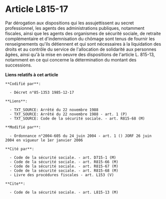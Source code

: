 # Article L815-17

Par dérogation aux dispositions qui les assujettissent au secret professionnel, les agents des administrations publiques,
notamment fiscales, ainsi que les agents des organismes de sécurité sociale, de retraite complémentaire et d'indemnisation du
chômage sont tenus de fournir les renseignements qu'ils détiennent et qui sont nécessaires à la liquidation des droits et au
contrôle du service de l'allocation de solidarité aux personnes âgées, ainsi qu'à la mise en oeuvre des dispositions de
l'article L. 815-13, notamment en ce qui concerne la détermination du montant des successions.

**Liens relatifs à cet article**

	**Codifié par**:

	  - Décret n°85-1353 1985-12-17

	**Liens**:

	  - TXT_SOURCE: Arrêté du 22 novembre 1988
	  - TXT_SOURCE: Arrêté du 22 novembre 1988 - art. 1 (P)
	  - TXT_SOURCE: Code de la sécurité sociale. - art. R815-68 (M)

	**Modifié par**:

	  - Ordonnance n°2004-605 du 24 juin 2004 - art. 1 () JORF 26 juin 2004 en vigueur le 1er janvier 2006

	**Cité par**:

	  - Code de la sécurité sociale. - art. D715-1 (M)
	  - Code de la sécurité sociale. - art. R815-66 (M)
	  - Code de la sécurité sociale. - art. R815-67 (M)
	  - Code de la sécurité sociale. - art. R815-68 (M)
	  - Livre des procédures fiscales - art. L153 (V)

	**Cite**:

	  - Code de la sécurité sociale. - art. L815-13 (M)
